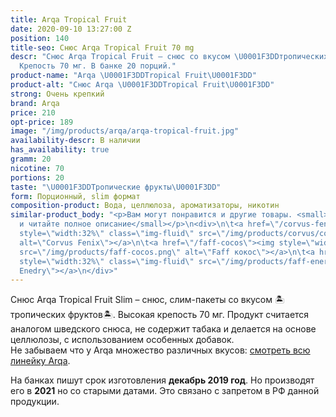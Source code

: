 ```yaml
---
title: Arqa Tropical Fruit
date: 2020-09-10 13:27:00 Z
position: 140
title-seo: Снюс Arqa Tropical Fruit 70 mg
descr: "Снюс Arqa Tropical Fruit – снюс со вкусом \U0001F3DDтропических фруктов\U0001F3DD.
  Крепость 70 мг. В банке 20 порций."
product-name: "Arqa \U0001F3DDTropical Fruit\U0001F3DD"
product-alt: "Снюс Arqa \U0001F3DDTropical Fruit\U0001F3DD"
strong: Очень крепкий
brand: Arqa
price: 210
opt-price: 189
image: "/img/products/arqa/arqa-tropical-fruit.jpg"
availability-descr: В наличии
has_availability: true
gramm: 20
nicotine: 70
portions: 20
taste: "\U0001F3DDТропические фрукты\U0001F3DD"
form: Порционный, slim формат
composition-product: Вода, целлюлоза, ароматизаторы, никотин
similar-product_body: "<p>Вам могут понравится и другие товары. <small>Жмите на картинки
  и читайте полное описание</small></p>\n<div>\n\t<a href=\"/corvus-fenix-barberry\"><img
  style=\"width:32%\" class=\"img-fluid\" src=\"/img/products/corvus/corvus-fenix.png\"
  alt=\"Corvus Fenix\"></a>\n\t<a href=\"/faff-cocos\"><img style=\"width:32%\" class=\"img-fluid\"
  src=\"/img/products/faff-cocos.png\" alt=\"Faff кокос\"></a>\n\t<a href=\"/faff-snus-energy\"><img
  style=\"width:32%\" class=\"img-fluid\" src=\"/img/products/faff-energy.png\" alt=\"Faff
  Enedry\"></a>\n</div>"
---
```


Снюс Arqa Tropical Fruit Slim – снюс, слим-пакеты со вкусом 🏝тропических фруктов🏝. Высокая крепость 70 мг. Продукт считается аналогом шведского снюса, не содержит табака и делается на основе целлюлозы, с использованием особенных добавок.<br>
Не забываем что у Arqa множество различных вкусов: [смотреть всю линейку Arqa](/arqa).

На банках пишут срок изготовления **декабрь 2019 год**. Но производят его в **2021** но со старыми датами. Это связано с запретом в РФ данной продукции.